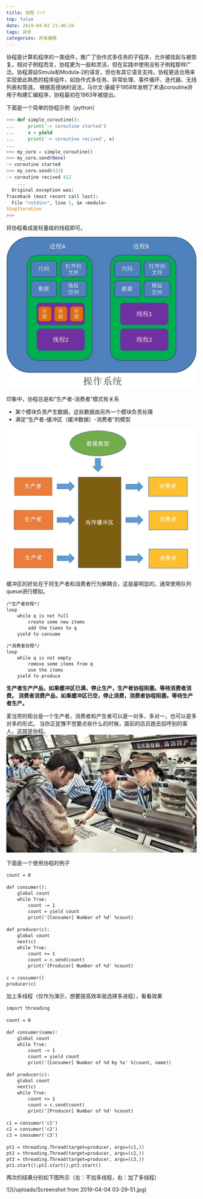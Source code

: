 ```yaml
---
title: 协程（一）
top: false
date: 2019-04-03 21:46:29
tags: 异步
categories: 并发编程
---
```

协程是计算机程序的一类组件，推广了协作式多任务的子程序，允许被挂起与被恢复。相对子例程而言，协程更为一般和灵活，但在实践中使用没有子例程那样广泛。<!-- more -->协程源自Simula和Modula-2的语言，但也有其它语言支持。协程更适合用来实现彼此熟悉的程序组件，如协作式多任务、异常处理、事件循环、迭代器、无线列表和管道。
根据高德纳的说法，马尔文·康威于1958年发明了术语coroutine并用于构建汇编程序，协程最初在1963年被提出。

下面是一个简单的协程示例（python）
```python
>>> def simple_coroutine():
...     print('-> coroutine started')
...     x = yield
...     print('-> coroutine recived', x)
... 
>>> my_coro = simple_coroutine()
>>> my_coro.send(None)
-> coroutine started
>>> my_coro.send(422)
-> coroutine recived 422
    ...
  Original exception was:
Traceback (most recent call last):
  File "<stdin>", line 1, in <module>
StopIteration
>>> 
```

将协程看成是轻量级的线程即可。

![](/uploads/协程线程进程.jpg)

印象中，协程总是和“生产者-消费者”模式有关系
- 某个模块负责产生数据，这些数据由另外一个模块负责处理
- 满足“生产者-缓冲区（缓冲数据）-消费者”的模型

![](/uploads/consumerproducer.jpg)

缓冲区的好处在于将生产者和消费者行为解耦合，这是最明显的。通常使用队列queue进行模拟。

```[伪代码]
/*生产者协程*/
loop
    while q is not full
        create some new items
        add the tiems to q
    yield to consume
```

```[伪代码]
/*消费者协程*/
loop
    while q is not empty
        remove some items from q
        use the items
    yield to produce
```

**生产者生产产品，如果缓冲区已满，停止生产，生产者协程阻塞。等待消费者消费。**
**消费者消费产品，如果缓冲区已空，停止消费，消费者协程阻塞。等待生产者生产。**


麦当劳的柜台是一个生产者，消费者和产生者可以是一对多、多对一，也可以是多对多的形式。
当你正犹豫不觉要点些什么的时候，面前的店员跑去招呼别的客人，这就是协程。
![](/uploads/kfc_.jpg)

下面是一个使用协程的例子

```
count = 0

def consumer():
    global count
    while True:
        count -= 1
        count = yield count
        print('[Consumer] Number of %d' %count)

def producer(c):
    global count
    next(c)
    while True:
        count += 1
        count = c.send(count)
        print('[Producer] Number of %d' %count)

c = consumer()
producer(c)
```

加上多线程（仅作为演示，想要提高效率我选择多进程），看看效果

```
import threading

count = 0

def consumer(name):
    global count
    while True:
        count -= 1
        count = yield count
        print('[Consumer] Number of %d by %s' %(count, name))

def producer(c):
    global count
    next(c)
    while True:
        count += 1
        count = c.send(count)
        print('[Producer] Number of %d' %count)

c1 = consumer('c1')
c2 = consumer('c2')
c3 = consumer('c3')

pt1 = threading.Thread(target=producer, args=(c1,))
pt2 = threading.Thread(target=producer, args=(c2,))
pt3 = threading.Thread(target=producer, args=(c3,))
pt1.start();pt2.start();pt3.start()
```

两次的结果分别如下图所示（左：不加多线程，右：加了多线程）

![](/uploads/Screenshot from 2019-04-04 03-29-51.jpg)
